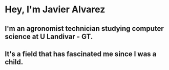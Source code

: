 # Hey, I'm Javier Alvarez
## I'm an agronomist technician studying computer science at U Landivar - GT. 
## It's a field that has fascinated me since I was a child.
